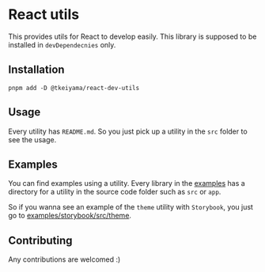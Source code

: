 # React utils

This provides utils for React to develop easily.
This library is supposed to be installed in `devDependecnies` only.

## Installation

```
pnpm add -D @tkeiyama/react-dev-utils
```

## Usage

Every utility has `README.md`. So you just pick up a utility in the `src` folder to see the usage.

## Examples

You can find examples using a utility.
Every library in the [examples](./examples) has a directory for a utility in the source code folder such as `src` or `app`.

So if you wanna see an example of the `theme` utility with `Storybook`, you just go to [examples/storybook/src/theme](./examples//storybook/src/theme).

## Contributing

Any contributions are welcomed :)
